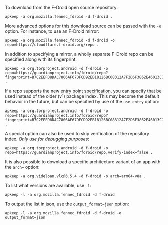 To download from the F-Droid open source repository:

```shell
apkeep -a org.mozilla.fennec_fdroid -d f-droid .
```

More advanced options for this download source can be passed with the `-o` option.  For instance, to use an F-Droid mirror:

```shell
apkeep -a org.mozilla.fennec_fdroid -d f-droid -o repo=https://cloudflare.f-droid.org/repo .
```

In addition to specifying a mirror, a wholly separate F-Droid repo can be specified along with its fingerprint:

```shell
apkeep -a org.torproject.android -d f-droid -o repo=https://guardianproject.info/fdroid/repo?fingerprint=B7C2EEFD8DAC7806AF67DFCD92EB18126BC08312A7F2D6F3862E46013C7A6135 .
```

If a repo supports the new [entry point specification](https://f-droid.org/docs/All_our_APIs/#the-repo-index), you can specify that be used instead of the older (v1) package index.  This may become the default behavior in the future, but can be specified by use of the `use_entry` option:

```shell
apkeep -a org.torproject.android -d f-droid -o repo=https://guardianproject.info/fdroid/repo?fingerprint=B7C2EEFD8DAC7806AF67DFCD92EB18126BC08312A7F2D6F3862E46013C7A6135,use_entry=true .
```

A special option can also be used to skip verification of the repository index.  *Only use for debugging purposes*:

```shell
apkeep -a org.torproject.android -d f-droid -o repo=https://guardianproject.info/fdroid/repo,verify-index=false .
```

It is also possible to download a specific architecture variant of an app with the `arch=` option:

```shell
apkeep -a org.videloan.vlc@3.5.4 -d f-droid -o arch=arm64-v8a .
```

To list what versions are available, use `-l`:

```shell
apkeep -l -a org.mozilla.fennec_fdroid -d f-droid
```

To output the list in json, use the `output_format=json` option:

```shell
apkeep -l -a org.mozilla.fennec_fdroid -d f-droid -o output_format=json
```
